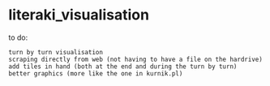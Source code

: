 # literaki_visualisation


to do:

    turn by turn visualisation
    scraping directly from web (not having to have a file on the hardrive)
    add tiles in hand (both at the end and during the turn by turn)
    better graphics (more like the one in kurnik.pl)

